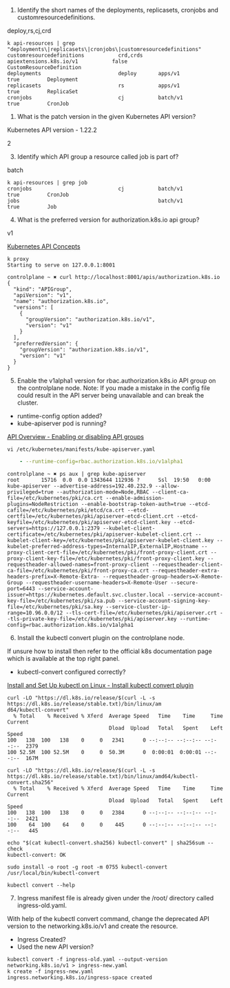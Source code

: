 1. Identify the short names of the deployments, replicasets, cronjobs and customresourcedefinitions.

deploy,rs,cj,crd

```shell
k api-resources | grep "deployments\|replicasets\|cronjobs\|customresourcedefinitions"
customresourcedefinitions           crd,crds     apiextensions.k8s.io/v1           false        CustomResourceDefinition
deployments                         deploy       apps/v1                           true         Deployment
replicasets                         rs           apps/v1                           true         ReplicaSet
cronjobs                            cj           batch/v1                          true         CronJob
```

1. What is the patch version in the given Kubernetes API version?

Kubernetes API version - 1.22.2

2

3. Identify which API group a resource called job is part of?

batch

```shell
k api-resources | grep job
cronjobs                            cj           batch/v1                          true         CronJob
jobs                                             batch/v1                          true         Job
```

4. What is the preferred version for authorization.k8s.io api group?

v1

[Kubernetes API Concepts](https://kubernetes.io/docs/reference/using-api/api-concepts/)

```shell
k proxy
Starting to serve on 127.0.0.1:8001
```

```shell
controlplane ~ ✖ curl http://localhost:8001/apis/authorization.k8s.io
{
  "kind": "APIGroup",
  "apiVersion": "v1",
  "name": "authorization.k8s.io",
  "versions": [
    {
      "groupVersion": "authorization.k8s.io/v1",
      "version": "v1"
    }
  ],
  "preferredVersion": {
    "groupVersion": "authorization.k8s.io/v1",
    "version": "v1"
  }
}
```

5. Enable the v1alpha1 version for rbac.authorization.k8s.io API group on the controlplane node.
Note: If you made a mistake in the config file could result in the API server being unavailable and can break the cluster.

- runtime-config option added?
- kube-apiserver pod is running?

[API Overview - Enabling or disabling API groups](https://kubernetes.io/docs/reference/using-api/#enabling-or-disabling)

```shell
vi /etc/kubernetes/manifests/kube-apiserver.yaml
```

```yaml
    - --runtime-config=rbac.authorization.k8s.io/v1alpha1
```

```shell
controlplane ~ ✖ ps aux | grep kube-apiserver
root       15716  0.0  0.0 1343644 112936 ?      Ssl  19:50   0:00 kube-apiserver --advertise-address=192.40.232.9 --allow-privileged=true --authorization-mode=Node,RBAC --client-ca-file=/etc/kubernetes/pki/ca.crt --enable-admission-plugins=NodeRestriction --enable-bootstrap-token-auth=true --etcd-cafile=/etc/kubernetes/pki/etcd/ca.crt --etcd-certfile=/etc/kubernetes/pki/apiserver-etcd-client.crt --etcd-keyfile=/etc/kubernetes/pki/apiserver-etcd-client.key --etcd-servers=https://127.0.0.1:2379 --kubelet-client-certificate=/etc/kubernetes/pki/apiserver-kubelet-client.crt --kubelet-client-key=/etc/kubernetes/pki/apiserver-kubelet-client.key --kubelet-preferred-address-types=InternalIP,ExternalIP,Hostname --proxy-client-cert-file=/etc/kubernetes/pki/front-proxy-client.crt --proxy-client-key-file=/etc/kubernetes/pki/front-proxy-client.key --requestheader-allowed-names=front-proxy-client --requestheader-client-ca-file=/etc/kubernetes/pki/front-proxy-ca.crt --requestheader-extra-headers-prefix=X-Remote-Extra- --requestheader-group-headers=X-Remote-Group --requestheader-username-headers=X-Remote-User --secure-port=6443 --service-account-issuer=https://kubernetes.default.svc.cluster.local --service-account-key-file=/etc/kubernetes/pki/sa.pub --service-account-signing-key-file=/etc/kubernetes/pki/sa.key --service-cluster-ip-range=10.96.0.0/12 --tls-cert-file=/etc/kubernetes/pki/apiserver.crt --tls-private-key-file=/etc/kubernetes/pki/apiserver.key --runtime-config=rbac.authorization.k8s.io/v1alpha1
```

6. Install the kubectl convert plugin on the controlplane node.

If unsure how to install then refer to the official k8s documentation page which is available at the top right panel.
- kubectl-convert configured correctly?

[Install and Set Up kubectl on Linux - Install kubectl convert plugin](https://kubernetes.io/docs/tasks/tools/install-kubectl-linux/#install-kubectl-convert-plugin)

```shell
curl -LO "https://dl.k8s.io/release/$(curl -L -s https://dl.k8s.io/release/stable.txt)/bin/linux/am
d64/kubectl-convert"
  % Total    % Received % Xferd  Average Speed   Time    Time     Time  Current
                                 Dload  Upload   Total   Spent    Left  Speed
100   138  100   138    0     0   2341      0 --:--:-- --:--:-- --:--:--  2379
100 52.5M  100 52.5M    0     0  50.3M      0  0:00:01  0:00:01 --:--:--  167M

curl -LO "https://dl.k8s.io/release/$(curl -L -s https://dl.k8s.io/release/stable.txt)/bin/linux/amd64/kubectl-convert.sha256"
  % Total    % Received % Xferd  Average Speed   Time    Time     Time  Current
                                 Dload  Upload   Total   Spent    Left  Speed
100   138  100   138    0     0   2384      0 --:--:-- --:--:-- --:--:--  2421
100    64  100    64    0     0    445      0 --:--:-- --:--:-- --:--:--   445

echo "$(cat kubectl-convert.sha256) kubectl-convert" | sha256sum --check
kubectl-convert: OK

sudo install -o root -g root -m 0755 kubectl-convert /usr/local/bin/kubectl-convert

kubectl convert --help
```

7. Ingress manifest file is already given under the /root/ directory called ingress-old.yaml.

With help of the kubectl convert command, change the deprecated API version to the networking.k8s.io/v1 and create the resource.

- Ingress Created?
- Used the new API version?

```shell
kubectl convert -f ingress-old.yaml --output-version networking.k8s.io/v1 > ingress-new.yaml
k create -f ingress-new.yaml 
ingress.networking.k8s.io/ingress-space created
```